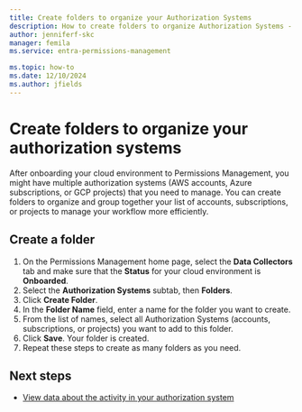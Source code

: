 ```yaml
---
title: Create folders to organize your Authorization Systems
description: How to create folders to organize Authorization Systems - accounts, subscriptions, and projects - in Microsoft Entra Permissions Management.
author: jenniferf-skc
manager: femila
ms.service: entra-permissions-management

ms.topic: how-to
ms.date: 12/10/2024
ms.author: jfields
---
```


# Create folders to organize your authorization systems

After onboarding your cloud environment to Permissions Management, you might have multiple authorization systems (AWS accounts, Azure subscriptions, or GCP projects) that you need to manage. You can create folders to organize and group together your list of accounts, subscriptions, or projects to manage your workflow more efficiently. 

## Create a folder

1. On the Permissions Management home page, select the **Data Collectors** tab and make sure that the **Status** for your cloud environment is **Onboarded**.
1. Select the **Authorization Systems** subtab, then **Folders**.
1. Click **Create Folder**.
1. In the **Folder Name** field, enter a name for the folder you want to create.
1. From the list of names, select all Authorization Systems (accounts, subscriptions, or projects) you want to add to this folder.
1. Click **Save**. Your folder is created. 
1. Repeat these steps to create as many folders as you need. 

## Next steps

- [View data about the activity in your authorization system](product-dashboard.md)
